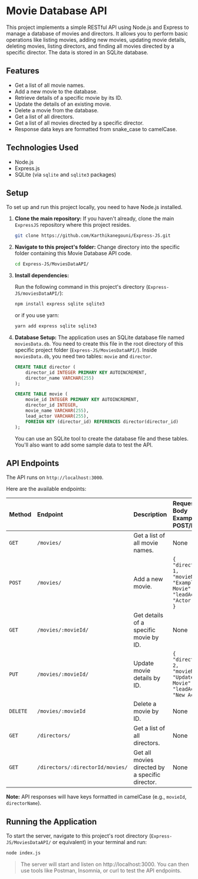 # Movie Database API

This project implements a simple RESTful API using Node.js and Express to manage a database of movies and directors. It allows you to perform basic operations like listing movies, adding new movies, updating movie details, deleting movies, listing directors, and finding all movies directed by a specific director. The data is stored in an SQLite database.

## Features

* Get a list of all movie names.
* Add a new movie to the database.
* Retrieve details of a specific movie by its ID.
* Update the details of an existing movie.
* Delete a movie from the database.
* Get a list of all directors.
* Get a list of all movies directed by a specific director.
* Response data keys are formatted from snake_case to camelCase.

## Technologies Used

* Node.js
* Express.js
* SQLite (via `sqlite` and `sqlite3` packages)

## Setup

To set up and run this project locally, you need to have Node.js installed.

1.  **Clone the main repository:**
    If you haven't already, clone the main `ExpressJS` repository where this project resides.
    ```bash
    git clone https://github.com/Karthikanegouni/Express-JS.git
    ```

2.  **Navigate to this project's folder:**
    Change directory into the specific folder containing this Movie Database API code.
    ```bash
    cd Express-JS/MoviesDataAPI/
    ```

3.  **Install dependencies:**

    Run the following command in this project's directory (`Express-JS/moviesDataAPI/`):

    ```bash
    npm install express sqlite sqlite3
    ```
    or if you use yarn:
    ```bash
    yarn add express sqlite sqlite3
    ```

4.  **Database Setup:**
    The application uses an SQLite database file named `moviesData.db`. You need to create this file in the root directory of this specific project folder (`Express-JS/MoviesDataAPI/`).
    Inside `moviesData.db`, you need two tables: `movie` and `director`.

    ```sql
    CREATE TABLE director (
        director_id INTEGER PRIMARY KEY AUTOINCREMENT,
        director_name VARCHAR(255)
    );

    CREATE TABLE movie (
        movie_id INTEGER PRIMARY KEY AUTOINCREMENT,
        director_id INTEGER,
        movie_name VARCHAR(255),
        lead_actor VARCHAR(255),
        FOREIGN KEY (director_id) REFERENCES director(director_id)
    );
    ```
    You can use an SQLite tool to create the database file and these tables. You'll also want to add some sample data to test the API.

## API Endpoints

The API runs on `http://localhost:3000`.

Here are the available endpoints:

| Method | Endpoint                       | Description                                  | Request Body Example (for POST/PUT)                                    |
| :----- | :----------------------------- | :------------------------------------------- | :--------------------------------------------------------------------- |
| `GET`  | `/movies/`                     | Get a list of all movie names.               | None                                                                   |
| `POST` | `/movies/`                     | Add a new movie.                             | `{ "directorId": 1, "movieName": "Example Movie", "leadActor": "Actor Name" }` |
| `GET`  | `/movies/:movieId/`            | Get details of a specific movie by ID.       | None                                                                   |
| `PUT`  | `/movies/:movieId/`            | Update movie details by ID.                  | `{ "directorId": 2, "movieName": "Updated Movie", "leadActor": "New Actor" }` |
| `DELETE`| `/movies/:movieId`             | Delete a movie by ID.                        | None                                                                   |
| `GET`  | `/directors/`                  | Get a list of all directors.                 | None                                                                   |
| `GET`  | `/directors/:directorId/movies/`| Get all movies directed by a specific director.| None                                                                   |

**Note:** API responses will have keys formatted in camelCase (e.g., `movieId`, `directorName`).

## Running the Application

To start the server, navigate to this project's root directory (`Express-JS/MoviesDataAPI/` or equivalent) in your terminal and run:

```bash
node index.js
```

>The server will start and listen on http://localhost:3000. You can then use tools like Postman, Insomnia, or curl to test the API endpoints.